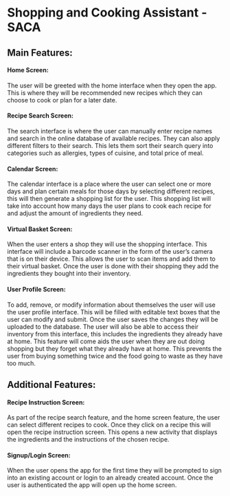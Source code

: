 # Shopping and Cooking Assistant - SACA  
## Main Features:  
#### Home Screen:    
The user will be greeted with the home interface when they open the app. This is where they will be recommended new recipes which they can choose to cook or plan for a later date. 
  
#### Recipe Search Screen:  
The search interface is where the user can manually enter recipe names and search in the online database of available recipes. They can also apply different filters to their search. This lets them sort their search query into categories such as allergies, types of cuisine, and total price of meal.  
  
#### Calendar Screen:  
The calendar interface is a place where the user can select one or more days and plan certain meals for those days by selecting different recipes, this will then generate a shopping list for the user. This shopping list will take into account how many days the user plans to cook each recipe for and adjust the amount of ingredients they need.  
  
#### Virtual Basket Screen:  
When the user enters a shop they will use the shopping interface. This interface will include a barcode scanner in the form of the user’s camera that is on their device. This allows the user to scan items and add them to their virtual basket. Once the user is done with their shopping they add the ingredients they bought into their inventory.
  
#### User Profile Screen:  
To add, remove, or modify information about themselves the user will use the user profile interface. This will be filled with editable text boxes that the user can modify and submit. Once the user saves the changes they will be uploaded to the database. The user will also be able to access their inventory from this interface, this includes the ingredients they already have at home. This feature will come aids the user when they are out doing shopping but they forget what they already have at home. This prevents the user from buying something twice and the food going to waste as they have too much.  
  
## Additional Features:
#### Recipe Instruction Screen:  
As part of the recipe search feature, and the home screen feature, the user can select different recipes to cook. Once they click on a recipe this will open the recipe instruction screen. This opens a new activity that displays the ingredients and the instructions of the chosen recipe.

#### Signup/Login Screen:
When the user opens the app for the first time they will be prompted to sign into an existing account or login to an already created account. Once the user is authenticated the app will open up the home screen. 